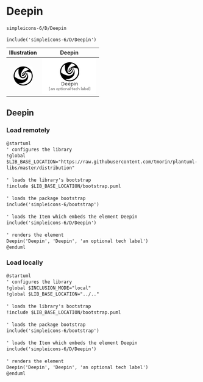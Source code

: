 # Deepin


```text
simpleicons-6/D/Deepin
```

```text
include('simpleicons-6/D/Deepin')
```



| Illustration | Deepin |
| :---: | :---: |
| ![illustration for Illustration](../../simpleicons-6/D/Deepin.png) | ![illustration for Deepin](../../simpleicons-6/D/Deepin.Local.png) |




## Deepin

### Load remotely
```plantuml
@startuml
' configures the library
!global $LIB_BASE_LOCATION="https://raw.githubusercontent.com/tmorin/plantuml-libs/master/distribution"

' loads the library's bootstrap
!include $LIB_BASE_LOCATION/bootstrap.puml

' loads the package bootstrap
include('simpleicons-6/bootstrap')

' loads the Item which embeds the element Deepin
include('simpleicons-6/D/Deepin')

' renders the element
Deepin('Deepin', 'Deepin', 'an optional tech label')
@enduml
```

### Load locally
```plantuml
@startuml
' configures the library
!global $INCLUSION_MODE="local"
!global $LIB_BASE_LOCATION="../.."

' loads the library's bootstrap
!include $LIB_BASE_LOCATION/bootstrap.puml

' loads the package bootstrap
include('simpleicons-6/bootstrap')

' loads the Item which embeds the element Deepin
include('simpleicons-6/D/Deepin')

' renders the element
Deepin('Deepin', 'Deepin', 'an optional tech label')
@enduml
```

